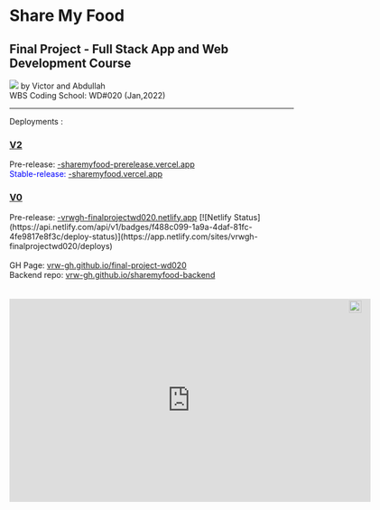 # Share My Food

<h2>Final Project - <strong>Full Stack App and Web Development Course</strong></h2>
<a href="https://sharemyfood-prerelease.vercel.app"><img src="https://raw.githubusercontent.com/vrw-GH/final-project-wd020/0f30e27180ba56cd0ae5abcd38c6e77f99c52aac/project%20basics/Screenshot%20(252).png"></a>
by Victor and Abdullah
<br />
WBS Coding School: WD#020 (Jan,2022)
<br />
<hr />
Deployments :
<br />
<h3><u>V2</u></h3>
Pre-release: <a href="https://sharemyfood-prerelease.vercel.app">-sharemyfood-prerelease.vercel.app</a>
<br />
<span style="color:blue">Stable-release: <a href="https://sharemyfood.vercel.app">-sharemyfood.vercel.app</a></span>
<br />
<h3><u>V0</u></h3>
Pre-release: <a href="https://vrwgh-finalprojectwd020.netlify.app">-vrwgh-finalprojectwd020.netlify.app</a>
[![Netlify Status](https://api.netlify.com/api/v1/badges/f488c099-1a9a-4daf-81fc-4fe9817e8f3c/deploy-status)](https://app.netlify.com/sites/vrwgh-finalprojectwd020/deploys)
<br />
<br />
GH Page: <a href="https://vrw-gh.github.io/final-project-wd020/">vrw-gh.github.io/final-project-wd020</a>
<br />
Backend repo: <a href="https://vrw-gh.github.io/sharemyfood-backend/">vrw-gh.github.io/sharemyfood-backend</a>
<br />
<br />
<div style="position:relative;width:fit-content;height:fit-content;">
   <a style="position:absolute;top:20px;right:1rem;opacity:0.8;" href="https://clipchamp.com/watch/mT0F1UjGS6m?utm_source=embed&utm_medium=embed&utm_campaign=watch">
   <img style="height:22px;" src="https://clipchamp.com/e.svg" alt="Made with Clipchamp" />
   </a><br />
   <iframe allowfullscreen style="border:none" src="https://clipchamp.com/watch/mT0F1UjGS6m/embed" width="640" height="360"></iframe>
</div>
<br />
